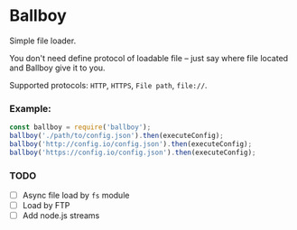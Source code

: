 # Ballboy
Simple file loader. 

You don't need define protocol of loadable file – just say where 
file located and Ballboy give it to you. 

Supported protocols: `HTTP`, `HTTPS`, `File path`, `file://`.

### Example:
```js
const ballboy = require('ballboy');
ballboy('./path/to/config.json').then(executeConfig);
ballboy('http://config.io/config.json').then(executeConfig);
ballboy('https://config.io/config.json').then(executeConfig);
``` 

### TODO
- [ ] Async file load by `fs` module
- [ ] Load by FTP
- [ ] Add node.js streams

